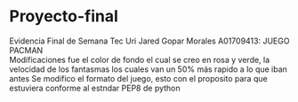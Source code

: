 # Proyecto-final
Evidencia Final de Semana Tec
Uri Jared Gopar Morales A01709413: JUEGO PACMAN   
Modificaciones fue el color de fondo el cual se creo en rosa y verde, la velocidad de los fantasmas los cuales van un 50% más rapido a lo que iban antes
  Se modifico el formato del juego, esto con el proposito para que estuviera conforme al estndar PEP8 de python
